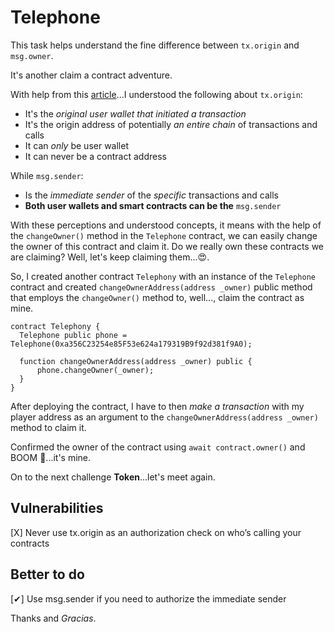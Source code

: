 # Telephone

This task helps understand the fine difference between `tx.origin` and
`msg.owner`.

It's another claim a contract adventure.

With help from this
[article](https://medium.com/@nicolezhu/ethernaut-lvl-4-walkthrough-how-to-abuse-tx-origin-msg-sender-ef37d6751c8)...I
understood the following about `tx.origin`:

- It's the _original user wallet that initiated a transaction_
- It's the origin address of potentially _an entire chain_ of transactions and
  calls
- It can _only_ be user wallet
- It can never be a contract address

While `msg.sender`:

- Is the _immediate sender_ of the _specific_ transactions and calls
- **Both user wallets and smart contracts can be the** `msg.sender`

With these perceptions and understood concepts, it means with the help of the
`changeOwner()` method in the `Telephone` contract, we can easily change the
owner of this contract and claim it. Do we really own these contracts we are
claiming? Well, let's keep claiming them...😍.

So, I created another contract `Telephony` with an instance of the `Telephone`
contract and created `changeOwnerAddress(address _owner)` public method that
employs the `changeOwner()` method to, well..., claim the contract as mine.

```solidity
contract Telephony {
  Telephone public phone = Telephone(0xa356C23254e85F53e624a179319B9f92d381f9A0);

  function changeOwnerAddress(address _owner) public {
      phone.changeOwner(_owner);
  }
}
```

After deploying the contract, I have to then _make a transaction_ with my player address as an argument to the ```changeOwnerAddress(address _owner)``` method to claim it.

Confirmed the owner of the contract using `await contract.owner()` and BOOM
🎇...it's mine.

On to the next challenge **Token**...let's meet again.

## Vulnerabilities

[X] Never use tx.origin as an authorization check on who’s calling your
contracts

## Better to do

[✔] Use msg.sender if you need to authorize the immediate sender

Thanks and _Gracias_.
